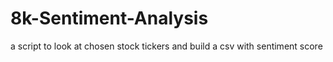 # 8k-Sentiment-Analysis
a script to look at chosen stock tickers and build a csv with sentiment score
